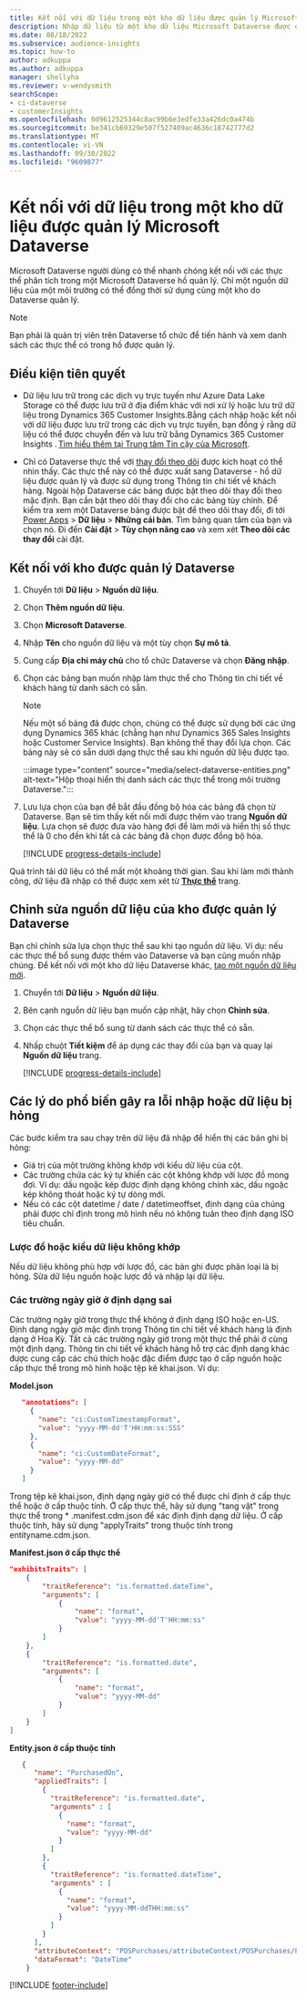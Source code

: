 ```yaml
---
title: Kết nối với dữ liệu trong một kho dữ liệu được quản lý Microsoft Dataverse
description: Nhập dữ liệu từ một kho dữ liệu Microsoft Dataverse được quản lý.
ms.date: 08/18/2022
ms.subservice: audience-insights
ms.topic: how-to
author: adkuppa
ms.author: adkuppa
manager: shellyha
ms.reviewer: v-wendysmith
searchScope:
- ci-dataverse
- customerInsights
ms.openlocfilehash: 0d9612525344c8ac99b6e3edfe33a426dc0a474b
ms.sourcegitcommit: be341cb69329e507f527409ac4636c18742777d2
ms.translationtype: MT
ms.contentlocale: vi-VN
ms.lasthandoff: 09/30/2022
ms.locfileid: "9609877"
---
```

# <a name="connect-to-data-in-a-microsoft-dataverse-managed-data-lake"></a>Kết nối với dữ liệu trong một kho dữ liệu được quản lý Microsoft Dataverse

Microsoft Dataverse người dùng có thể nhanh chóng kết nối với các thực thể phân tích trong một Microsoft Dataverse hồ quản lý. Chỉ một nguồn dữ liệu của một môi trường có thể đồng thời sử dụng cùng một kho do Dataverse quản lý.

> [!NOTE]
> Bạn phải là quản trị viên trên Dataverse tổ chức để tiến hành và xem danh sách các thực thể có trong hồ được quản lý.

## <a name="prerequisites"></a>Điều kiện tiên quyết

- Dữ liệu lưu trữ trong các dịch vụ trực tuyến như Azure Data Lake Storage có thể được lưu trữ ở địa điểm khác với nơi xử lý hoặc lưu trữ dữ liệu trong Dynamics 365 Customer Insights.Bằng cách nhập hoặc kết nối với dữ liệu được lưu trữ trong các dịch vụ trực tuyến, bạn đồng ý rằng dữ liệu có thể được chuyển đến và lưu trữ bằng Dynamics 365 Customer Insights . [Tìm hiểu thêm tại Trung tâm Tin cậy của Microsoft](https://www.microsoft.com/trust-center).

- Chỉ có Dataverse thực thể với [thay đổi theo dõi](/power-platform/admin/enable-change-tracking-control-data-synchronization) được kích hoạt có thể nhìn thấy. Các thực thể này có thể được xuất sang Dataverse - hồ dữ liệu được quản lý và được sử dụng trong Thông tin chi tiết về khách hàng. Ngoài hộp Dataverse các bảng được bật theo dõi thay đổi theo mặc định. Bạn cần bật theo dõi thay đổi cho các bảng tùy chỉnh. Để kiểm tra xem một Dataverse bảng được bật để theo dõi thay đổi, đi tới [Power Apps](https://make.powerapps.com) > **Dữ liệu** > **Những cái bàn**. Tìm bảng quan tâm của bạn và chọn nó. Đi đến **Cài đặt** > **Tùy chọn nâng cao** và xem xét **Theo dõi các thay đổi** cài đặt.

## <a name="connect-to-a-dataverse-managed-lake"></a>Kết nối với kho được quản lý Dataverse

1. Chuyển tới **Dữ liệu** > **Nguồn dữ liệu**.

1. Chọn **Thêm nguồn dữ liệu**.

1. Chọn **Microsoft Dataverse**.

1. Nhập **Tên** cho nguồn dữ liệu và một tùy chọn **Sự mô tả**.

1. Cung cấp **Địa chỉ máy chủ** cho tổ chức Dataverse và chọn **Đăng nhập**.

1. Chọn các bảng bạn muốn nhập làm thực thể cho Thông tin chi tiết về khách hàng từ danh sách có sẵn.

   > [!NOTE]
   > Nếu một số bảng đã được chọn, chúng có thể được sử dụng bởi các ứng dụng Dynamics 365 khác (chẳng hạn như Dynamics 365 Sales Insights hoặc Customer Service Insights). Bạn không thể thay đổi lựa chọn. Các bảng này sẽ có sẵn dưới dạng thực thể sau khi nguồn dữ liệu được tạo.

    :::image type="content" source="media/select-dataverse-entities.png" alt-text="Hộp thoại hiển thị danh sách các thực thể trong môi trường Dataverse.":::

1. Lưu lựa chọn của bạn để bắt đầu đồng bộ hóa các bảng đã chọn từ Dataverse. Bạn sẽ tìm thấy kết nối mới được thêm vào trang **Nguồn dữ liệu**. Lựa chọn sẽ được đưa vào hàng đợi để làm mới và hiển thị số thực thể là 0 cho đến khi tất cả các bảng đã chọn được đồng bộ hóa.

   [!INCLUDE [progress-details-include](includes/progress-details-pane.md)]

Quá trình tải dữ liệu có thể mất một khoảng thời gian. Sau khi làm mới thành công, dữ liệu đã nhập có thể được xem xét từ [**Thực thể**](entities.md) trang.

## <a name="edit-a-dataverse-managed-lake-data-source"></a>Chỉnh sửa nguồn dữ liệu của kho được quản lý Dataverse

Bạn chỉ chỉnh sửa lựa chọn thực thể sau khi tạo nguồn dữ liệu. Ví dụ: nếu các thực thể bổ sung được thêm vào Dataverse và bạn cũng muốn nhập chúng.
Để kết nối với một kho dữ liệu Dataverse khác, [tạo một nguồn dữ liệu mới](#connect-to-a-dataverse-managed-lake).

1. Chuyển tới **Dữ liệu** > **Nguồn dữ liệu**.

1. Bên cạnh nguồn dữ liệu bạn muốn cập nhật, hãy chọn **Chỉnh sửa**.

1. Chọn các thực thể bổ sung từ danh sách các thực thể có sẵn.

1. Nhấp chuột **Tiết kiệm** để áp dụng các thay đổi của bạn và quay lại **Nguồn dữ liệu** trang.

   [!INCLUDE [progress-details-include](includes/progress-details-pane.md)]

## <a name="common-reasons-for-ingestion-errors-or-corrupted-data"></a>Các lý do phổ biến gây ra lỗi nhập hoặc dữ liệu bị hỏng

Các bước kiểm tra sau chạy trên dữ liệu đã nhập để hiển thị các bản ghi bị hỏng:

- Giá trị của một trường không khớp với kiểu dữ liệu của cột.
- Các trường chứa các ký tự khiến các cột không khớp với lược đồ mong đợi. Ví dụ: dấu ngoặc kép được định dạng không chính xác, dấu ngoặc kép không thoát hoặc ký tự dòng mới.
- Nếu có các cột datetime / date / datetimeoffset, định dạng của chúng phải được chỉ định trong mô hình nếu nó không tuân theo định dạng ISO tiêu chuẩn.

### <a name="schema-or-data-type-mismatch"></a>Lược đồ hoặc kiểu dữ liệu không khớp

Nếu dữ liệu không phù hợp với lược đồ, các bản ghi được phân loại là bị hỏng. Sửa dữ liệu nguồn hoặc lược đồ và nhập lại dữ liệu.

### <a name="datetime-fields-in-the-wrong-format"></a>Các trường ngày giờ ở định dạng sai

Các trường ngày giờ trong thực thể không ở định dạng ISO hoặc en-US. Định dạng ngày giờ mặc định trong Thông tin chi tiết về khách hàng là định dạng ở Hoa Kỳ. Tất cả các trường ngày giờ trong một thực thể phải ở cùng một định dạng. Thông tin chi tiết về khách hàng hỗ trợ các định dạng khác được cung cấp các chú thích hoặc đặc điểm được tạo ở cấp nguồn hoặc cấp thực thể trong mô hình hoặc tệp kê khai.json. Ví dụ: 

**Model.json**

   ```json
      "annotations": [
        {
          "name": "ci:CustomTimestampFormat",
          "value": "yyyy-MM-dd'T'HH:mm:ss:SSS"
        },
        {
          "name": "ci:CustomDateFormat",
          "value": "yyyy-MM-dd"
        }
      ]   
   ```

  Trong tệp kê khai.json, định dạng ngày giờ có thể được chỉ định ở cấp thực thể hoặc ở cấp thuộc tính. Ở cấp thực thể, hãy sử dụng "tang vật" trong thực thể trong * .manifest.cdm.json để xác định định dạng dữ liệu. Ở cấp thuộc tính, hãy sử dụng "applyTraits" trong thuộc tính trong entityname.cdm.json.

**Manifest.json ở cấp thực thể**

```json
"exhibitsTraits": [
    {
        "traitReference": "is.formatted.dateTime",
        "arguments": [
            {
                "name": "format",
                "value": "yyyy-MM-dd'T'HH:mm:ss"
            }
        ]
    },
    {
        "traitReference": "is.formatted.date",
        "arguments": [
            {
                "name": "format",
                "value": "yyyy-MM-dd"
            }
        ]
    }
]
```

**Entity.json ở cấp thuộc tính**

```json
   {
      "name": "PurchasedOn",
      "appliedTraits": [
        {
          "traitReference": "is.formatted.date",
          "arguments" : [
            {
              "name": "format",
              "value": "yyyy-MM-dd"
            }
          ]
        },
        {
          "traitReference": "is.formatted.dateTime",
          "arguments" : [
            {
              "name": "format",
              "value": "yyyy-MM-ddTHH:mm:ss"
            }
          ]
        }
      ],
      "attributeContext": "POSPurchases/attributeContext/POSPurchases/PurchasedOn",
      "dataFormat": "DateTime"
    }
```

[!INCLUDE [footer-include](includes/footer-banner.md)]
